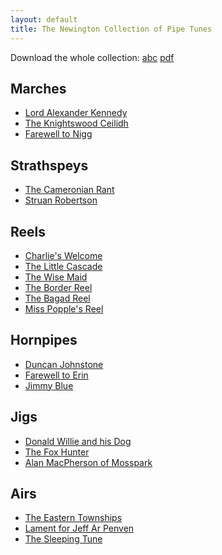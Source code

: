 ```yaml
---
layout: default
title: The Newington Collection of Pipe Tunes
---
```


Download the whole collection:
[abc](newington.abc) [pdf](newington.pdf)

Marches
-------

* [Lord Alexander Kennedy](kennedy.html)
* [The Knightswood Ceilidh](knightswood.html)
* [Farewell to Nigg](nigg.html)

Strathspeys
-----------

* [The Cameronian Rant](cameronian.html)
* [Struan Robertson](robertson.html)

Reels
-----

* [Charlie's Welcome](charlie.html)
* [The Little Cascade](cascade.html)
* [The Wise Maid](wisemaid.html)
* [The Border Reel](border.html)
* [The Bagad Reel](bagad.html)
* [Miss Popple's Reel](popple.html)

Hornpipes
---------

* [Duncan Johnstone](johnstone.html)
* [Farewell to Erin](erin.html)
* [Jimmy Blue](blue.html)

Jigs
----

* [Donald Willie and his Dog](donaldwillie.html)
* [The Fox Hunter](foxhunter.html)
* [Alan MacPherson of Mosspark](mosspark.html)

Airs
----

* [The Eastern Townships](townships.html)
* [Lament for Jeff Ar Penven](penven.html)
* [The Sleeping Tune](sleeping.html)
